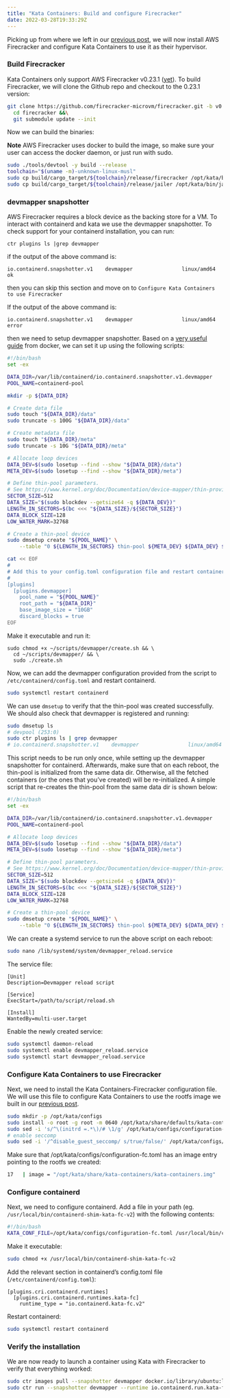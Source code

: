```yaml
---
title: "Kata Containers: Build and configure Firecracker"
date: 2022-03-28T19:33:29Z
---
```


Picking up from where we left in our [previous post](https://blog.cloudkernels.net/posts/kata-build-source), we will now install AWS Firecracker and configure Kata Containers to use it as their hypervisor.

### Build Firecracker

Kata Containers only support AWS Firecracker v0.23.1
([yet](https://github.com/kata-containers/kata-containers/pull/1519)). To build
Firecracker, we will clone the Github repo and checkout to the 0.23.1 version:

```bash
git clone https://github.com/firecracker-microvm/firecracker.git -b v0.23.1 --depth 1 &&\
  cd firecracker &&\
  git submodule update --init
```

Now we can build the binaries:

**Note** AWS Firecracker uses docker to build the image, so make sure your user
can access the docker daemon, or just run with sudo.

```bash
sudo ./tools/devtool -y build --release
toolchain="$(uname -m)-unknown-linux-musl"
sudo cp build/cargo_target/${toolchain}/release/firecracker /opt/kata/bin/firecracker &&\
sudo cp build/cargo_target/${toolchain}/release/jailer /opt/kata/bin/jailer
```

### devmapper snapshotter

AWS Firecracker requires a block device as the backing store for a VM. To interact with containerd and kata we use the devmapper snapshotter. To check support for your containerd installation, you can run:

```
ctr plugins ls |grep devmapper
```

if the output of the above command is:

```
io.containerd.snapshotter.v1    devmapper                linux/amd64    ok
```
then you can skip this section and move on to `Configure Kata Containers to use Firecracker`

If the output of the above command is:

```
io.containerd.snapshotter.v1    devmapper                linux/amd64    error
```

then we need to setup devmapper snapshotter. Based on a [very useful
guide](https://docs.docker.com/storage/storagedriver/device-mapper-driver/)
from docker, we can set it up using the following scripts:

```bash
#!/bin/bash
set -ex

DATA_DIR=/var/lib/containerd/io.containerd.snapshotter.v1.devmapper
POOL_NAME=containerd-pool

mkdir -p ${DATA_DIR}

# Create data file
sudo touch "${DATA_DIR}/data"
sudo truncate -s 100G "${DATA_DIR}/data"

# Create metadata file
sudo touch "${DATA_DIR}/meta"
sudo truncate -s 10G "${DATA_DIR}/meta"

# Allocate loop devices
DATA_DEV=$(sudo losetup --find --show "${DATA_DIR}/data")
META_DEV=$(sudo losetup --find --show "${DATA_DIR}/meta")

# Define thin-pool parameters.
# See https://www.kernel.org/doc/Documentation/device-mapper/thin-provisioning.txt for details.
SECTOR_SIZE=512
DATA_SIZE="$(sudo blockdev --getsize64 -q ${DATA_DEV})"
LENGTH_IN_SECTORS=$(bc <<< "${DATA_SIZE}/${SECTOR_SIZE}")
DATA_BLOCK_SIZE=128
LOW_WATER_MARK=32768

# Create a thin-pool device
sudo dmsetup create "${POOL_NAME}" \
    --table "0 ${LENGTH_IN_SECTORS} thin-pool ${META_DEV} ${DATA_DEV} ${DATA_BLOCK_SIZE} ${LOW_WATER_MARK}"

cat << EOF
#
# Add this to your config.toml configuration file and restart containerd daemon
#
[plugins]
  [plugins.devmapper]
    pool_name = "${POOL_NAME}"
    root_path = "${DATA_DIR}"
    base_image_size = "10GB"
    discard_blocks = true
EOF
```

Make it executable and run it:

```
sudo chmod +x ~/scripts/devmapper/create.sh && \
  cd ~/scripts/devmapper/ && \
  sudo ./create.sh
```

Now, we can add the devmapper configuration provided from the script to `/etc/containerd/config.toml` and restart containerd.

```bash
sudo systemctl restart containerd
```

We can use `dmsetup` to verify that the thin-pool was created successfully. We should also check that devmapper is registered and running:

```bash
sudo dmsetup ls
# devpool (253:0)
sudo ctr plugins ls | grep devmapper
# io.containerd.snapshotter.v1    devmapper                linux/amd64    ok
```

This script needs to be run only once, while setting up the devmapper snapshotter for containerd. Afterwards, make sure that on each reboot, the thin-pool is initialized from the same data dir. Otherwise, all the fetched containers (or the ones that you’ve created) will be re-initialized. A simple script that re-creates the thin-pool from the same data dir is shown below:

```bash
#!/bin/bash
set -ex

DATA_DIR=/var/lib/containerd/io.containerd.snapshotter.v1.devmapper
POOL_NAME=containerd-pool

# Allocate loop devices
DATA_DEV=$(sudo losetup --find --show "${DATA_DIR}/data")
META_DEV=$(sudo losetup --find --show "${DATA_DIR}/meta")

# Define thin-pool parameters.
# See https://www.kernel.org/doc/Documentation/device-mapper/thin-provisioning.txt for details.
SECTOR_SIZE=512
DATA_SIZE="$(sudo blockdev --getsize64 -q ${DATA_DEV})"
LENGTH_IN_SECTORS=$(bc <<< "${DATA_SIZE}/${SECTOR_SIZE}")
DATA_BLOCK_SIZE=128
LOW_WATER_MARK=32768

# Create a thin-pool device
sudo dmsetup create "${POOL_NAME}" \
    --table "0 ${LENGTH_IN_SECTORS} thin-pool ${META_DEV} ${DATA_DEV} ${DATA_BLOCK_SIZE} ${LOW_WATER_MARK}"
```

We can create a systemd service to run the above script on each reboot:

```bash
sudo nano /lib/systemd/system/devmapper_reload.service
```

The service file:

```
[Unit]
Description=Devmapper reload script

[Service]
ExecStart=/path/to/script/reload.sh

[Install]
WantedBy=multi-user.target
```

Enable the newly created service:

```bash
sudo systemctl daemon-reload
sudo systemctl enable devmapper_reload.service
sudo systemctl start devmapper_reload.service
```

### Configure Kata Containers to use Firecracker

Next, we need to install the Kata Containers-Firecracker configuration file. We will use this file to configure Kata Containers to use the rootfs image we built in our [previous post](https://blog.cloudkernels.net/posts/kata-build-source).

```bash
sudo mkdir -p /opt/kata/configs
sudo install -o root -g root -m 0640 /opt/kata/share/defaults/kata-containers/configuration-fc.toml /opt/kata/configs
sudo sed -i 's/^\(initrd =.*\)/# \1/g' /opt/kata/configs/configuration-fc.toml
# enable seccomp
sudo sed -i '/^disable_guest_seccomp/ s/true/false/' /opt/kata/configs/configuration-fc.toml
```

Make sure that /opt/kata/configs/configuration-fc.toml has an image entry pointing to the rootfs we created:

```bash
17   | image = "/opt/kata/share/kata-containers/kata-containers.img"
```

### Configure containerd

Next, we need to configure containerd. Add a file in your path (eg. `/usr/local/bin/containerd-shim-kata-fc-v2`) with the following contents:

```bash
#!/bin/bash
KATA_CONF_FILE=/opt/kata/configs/configuration-fc.toml /usr/local/bin/containerd-shim-kata-v2 $@
```

Make it executable:

```bash
sudo chmod +x /usr/local/bin/containerd-shim-kata-fc-v2
```

Add the relevant section in containerd’s config.toml file (`/etc/containerd/config.toml`):

```
[plugins.cri.containerd.runtimes]
  [plugins.cri.containerd.runtimes.kata-fc]
    runtime_type = "io.containerd.kata-fc.v2"
```

Restart containerd:

```bash
sudo systemctl restart containerd
```

### Verify the installation

We are now ready to launch a container using Kata with Firecracker to verify that everything worked:

```bash
sudo ctr images pull --snapshotter devmapper docker.io/library/ubuntu:latest
sudo ctr run --snapshotter devmapper --runtime io.containerd.run.kata-fc.v2 -t --rm docker.io/library/ubuntu:latest ubuntu-kata-fc-test uname -a
```
